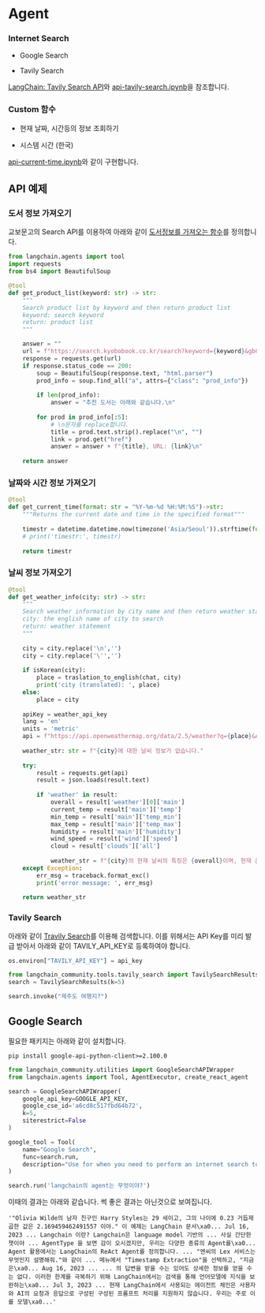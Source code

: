 # Agent

### Internet Search

- Google Search

- Tavily Search

[LangChain: Tavily Search API](https://python.langchain.com/v0.1/docs/integrations/retrievers/tavily/)와 [api-tavily-search.ipynb](./api/api-tavily-search.ipynb)을 참조합니다.

  

### Custom 함수

- 현재 날짜, 시간등의 정보 조회하기

- 시스템 시간 (한국)

[api-current-time.ipynb](./api/api-current-time.ipynb)와 같이 구현합니다.

  
## API 예제

### 도서 정보 가져오기

교보문고의 Search API를 이용하여 아래와 같이 [도서정보를 가져오는 함수](https://colab.research.google.com/drive/1juAwGGOEiz7h3XPtCFeRyfDB9hspQdHc?usp=sharing)를 정의합니다.

```python
from langchain.agents import tool
import requests
from bs4 import BeautifulSoup

@tool 
def get_product_list(keyword: str) -> str:
    """
    Search product list by keyword and then return product list
    keyword: search keyword
    return: product list
    """

    answer = ""
    url = f"https://search.kyobobook.co.kr/search?keyword={keyword}&gbCode=TOT&target=total"
    response = requests.get(url)
    if response.status_code == 200:
        soup = BeautifulSoup(response.text, "html.parser")
        prod_info = soup.find_all("a", attrs={"class": "prod_info"})
        
        if len(prod_info):
            answer = "추천 도서는 아래와 같습니다.\n"
            
        for prod in prod_info[:5]:
            # \n문자를 replace합니다.
            title = prod.text.strip().replace("\n", "")       
            link = prod.get("href")
            answer = answer + f"{title}, URL: {link}\n"
    
    return answer
```

### 날짜와 시간 정보 가져오기

```python
@tool
def get_current_time(format: str = "%Y-%m-%d %H:%M:%S")->str:
    """Returns the current date and time in the specified format"""
    
    timestr = datetime.datetime.now(timezone('Asia/Seoul')).strftime(format)
    # print('timestr:', timestr)
    
    return timestr
```

### 날씨 정보 가져오기

```python
@tool
def get_weather_info(city: str) -> str:
    """
    Search weather information by city name and then return weather statement.
    city: the english name of city to search
    return: weather statement
    """    
    
    city = city.replace('\n','')
    city = city.replace('\'','')
                
    if isKorean(city):
        place = traslation_to_english(chat, city)
        print('city (translated): ', place)
    else:
        place = city
    
    apiKey = weather_api_key
    lang = 'en' 
    units = 'metric' 
    api = f"https://api.openweathermap.org/data/2.5/weather?q={place}&APPID={apiKey}&lang={lang}&units={units}"
    
    weather_str: str = f"{city}에 대한 날씨 정보가 없습니다."
            
    try:
        result = requests.get(api)
        result = json.loads(result.text)
    
        if 'weather' in result:
            overall = result['weather'][0]['main']
            current_temp = result['main']['temp']
            min_temp = result['main']['temp_min']
            max_temp = result['main']['temp_max']
            humidity = result['main']['humidity']
            wind_speed = result['wind']['speed']
            cloud = result['clouds']['all']
            
            weather_str = f"{city}의 현재 날씨의 특징은 {overall}이며, 현재 온도는 {current_temp}도 이고, 최저온도는 {min_temp}도, 최고 온도는 {max_temp}도 입니다. 현재 습도는 {humidity}% 이고, 바람은 초당 {wind_speed} 미터 입니다. 구름은 {cloud}% 입니다."
    except Exception:
        err_msg = traceback.format_exc()
        print('error message: ', err_msg)                    
    
    return weather_str
```

### Tavily Search 

아래와 같이 [Travily Search](https://app.tavily.com/home)를 이용해 검색합니다. 이를 위해서는 API Key를 미리 발급 받아서 아래와 같이 TAVILY_API_KEY로 등록하여야 합니다.

```python
os.environ["TAVILY_API_KEY"] = api_key

from langchain_community.tools.tavily_search import TavilySearchResults
search = TavilySearchResults(k=5)

search.invoke("제주도 여행지?")
```



## Google Search

필요한 패키지는 아래와 같이 설치합니다.

```text
pip install google-api-python-client>=2.100.0
```

```python
from langchain_community.utilities import GoogleSearchAPIWrapper
from langchain.agents import Tool, AgentExecutor, create_react_agent

search = GoogleSearchAPIWrapper(
    google_api_key=GOOGLE_API_KEY,
    google_cse_id='a6cd8c517fbd64b72',
    k=5,
    siterestrict=False
)

google_tool = Tool(
    name="Google Search",
    func=search.run,
    description="Use for when you need to perform an internet search to find information that another tool can not provide.",
)

search.run('langchain의 agent는 무엇이야?')
```

이때의 결과는 아래와 같습니다. 썩 좋은 결과는 아닌것으로 보여집니다.

```text
'"Olivia Wilde의 남자 친구인 Harry Styles는 29 세이고, 그의 나이에 0.23 거듭제곱한 값은 2.169459462491557 이야." 이 예제는 LangChain 문서\xa0... Jul 16, 2023 ... Langchain 이란? Langchain은 language model 기반의 ... 사실 간단한 챗이야 ... AgentType 을 보면 감이 오시겠지만, 우리는 다양한 종류의 Agent를\xa0... Agent 활용에서는 LangChain의 ReAct Agent를 정의합니다. ... "엔씨의 Lex 서비스는 무엇인지 설명해줘."와 같이 ... 메뉴에서 "Timestamp Extraction"을 선택하고, "지금은\xa0... Aug 16, 2023 ... ... 의 답변을 받을 수는 있어도 상세한 정보를 얻을 수는 없다. 이러한 한계를 극복하기 위해 LangChain에서는 검색을 통해 언어모델에 지식을 보완하는\xa0... Jul 3, 2023 ... 현재 LangChain에서 사용되는 에이전트 체인은 사용자와 AI의 요청과 응답으로 구성된 구성된 프롬프트 처리를 지원하지 않습니다. 우리는 주로 이를 모델\xa0...'
```
